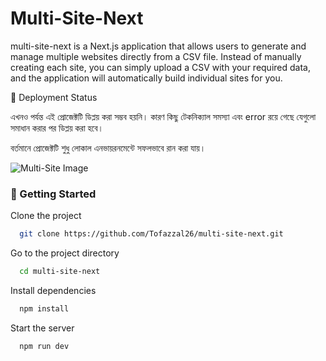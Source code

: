 
# Multi-Site-Next

multi-site-next is a Next.js application that allows users to generate and manage multiple websites directly from a CSV file.
Instead of manually creating each site, you can simply upload a CSV with your required data, and the application will automatically build individual sites for you.

🚧 Deployment Status

এখনও পর্যন্ত এই প্রোজেক্টটি ডিপ্লয় করা সম্ভব হয়নি।
কারণ কিছু টেকনিক্যাল সমস্যা এবং error রয়ে গেছে যেগুলো সমাধান করার পর ডিপ্লয় করা হবে।

বর্তমানে প্রোজেক্টটি শুধু লোকাল এনভায়রনমেন্টে সফলভাবে রান করা যায়।


![Multi-Site Image](https://i.ibb.co.com/6JYT1LH2/Multi.png)


### 🚀 Getting Started

Clone the project

```bash
  git clone https://github.com/Tofazzal26/multi-site-next.git
```

Go to the project directory

```bash
  cd multi-site-next
```

Install dependencies

```bash
  npm install
```

Start the server

```bash
  npm run dev
```

